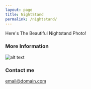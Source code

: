 ```yaml
---
layout: page
title: NightStand
permalink: /nightstand/
---
```


Here's The Beautiful Nightstand Photo!


### More Information

![alt text](http://yasharbahman.com/nightstand.jpg "Logo Title Text 2")



### Contact me

[email@domain.com](mailto:email@domain.com)
